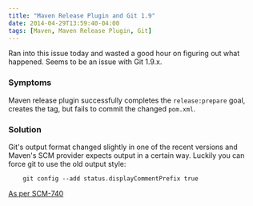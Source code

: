 ```yaml
---
title: "Maven Release Plugin and Git 1.9"
date: 2014-04-29T13:59:40-04:00
tags: [Maven, Maven Release Plugin, Git]
---
```


Ran into this issue today and wasted a good hour on figuring out what happened. Seems to be an issue with Git 1.9.x.

### Symptoms

Maven release plugin successfully completes the `release:prepare` goal, creates the tag, but fails to commit the changed `pom.xml`.

### Solution

Git's output format changed slightly in one of the recent versions and Maven's SCM provider expects output in a certain way. Luckily you can force git to use the old output style:

		git config --add status.displayCommentPrefix true

[As per SCM-740](http://jira.codehaus.org/browse/SCM-740?focusedCommentId=341325&page=com.atlassian.jira.plugin.system.issuetabpanels:comment-tabpanel#comment-341325)

